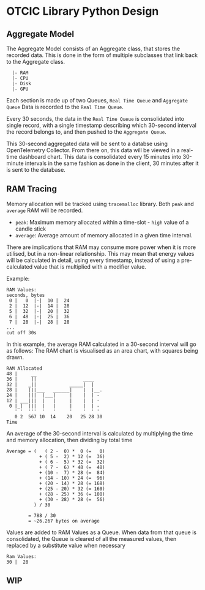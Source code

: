 # OTCIC Library Python Design

## Aggregate Model

The Aggregate Model consists of an Aggregate class, that stores the recorded data. This is done in the form of multiple subclasses that link back to the Aggregate class.

```Aggregate class
  |- RAM
  |- CPU
  |- Disk
  |- GPU
```

Each section is made up of two Queues, `Real Time Queue` and `Aggregate Queue`
Data is recorded to the `Real Time Queue`.

Every 30 seconds, the data in the `Real Time Queue` is consolidated into single record, with a single timestamp describing which 30-second interval the record belongs to, and then pushed to the `Aggregate Queue`.

This 30-second aggregated data will be sent to a databse using OpenTelemetry Collector. From there on, this data will be viewed in a real-time dashboard chart. This data is consolidated every 15 minutes into 30-minute intervals in the same fashion as done in the client, 30 minutes after it is sent to the database.

## RAM Tracing

Memory allocation will be tracked using `tracemalloc` library. Both `peak` and `average` RAM will be recorded.
-    `peak`: Maximum memory allocated within a time-slot - `high` value of a candle stick
- `average`: Average amount of memory allocated in a given time interval.

There are implications that RAM may consume more power when it is more utilised, but in a non-linear relationship. This may mean that energy values will be calculated in detail, using every timestamp, instead of using a pre-calculated value that is multiplied with a modifier value.

Example:
```
RAM Values:
seconds, bytes
 0 |   0  |-|  10 |  24
 2 |  12  |-|  14 |  28
 5 |  32  |-|  20 |  32
 6 |  48  |-|  25 |  36
 7 |  28  |-|  28 |  28
...
cut off 30s
```

In this example, the average RAM calculated in a 30-second interval will go as follows:
The RAM chart is visualised as an area chart, with squares being drawn.

```
RAM Allocated
48 |     __
36 |     ||                 ____
32 |    _||            _____|  |
28 |    |||___   ______|    |  |__.
24 |    |||  |___|     |    |  | -
12 | ___|||  |   |     |    |  | -
 0 |_|  |||  |   |     |    |  | -
   ' '  '''  '   '     '    '  ' '
   0 2  567 10  14    20   25 28 30
Time
```

An average of the 30-second interval is calculated by multiplying the time and memory allocation, then dividing by total time

```
Average = (   ( 2 -  0) *  0 (=   0)
            + ( 5 -  2) * 12 (=  36)
            + ( 6 -  5) * 32 (=  32)
            + ( 7 -  6) * 48 (=  48)
            + (10 -  7) * 28 (=  84)
            + (14 - 10) * 24 (=  96)
            + (20 - 14) * 28 (= 168)
            + (25 - 20) * 32 (= 160)
            + (28 - 25) * 36 (= 108)
            + (30 - 28) * 28 (=  56)
          ) / 30

        = 788 / 30
        = ~26.267 bytes on average
```

Values are added to RAM Values as a Queue. When data from that queue is consolidated, the Queue is cleared of all the measured values, then replaced by a substitute value when necessary

```
Ram Values:
30 |  28
```

## WIP